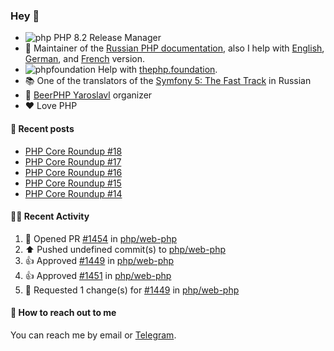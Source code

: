 ### Hey 👋

- ![php](https://user-images.githubusercontent.com/4685504/174548850-037dfd35-3b33-4154-9c50-95efd45ba66a.png) PHP 8.2 Release Manager
- 📖 Maintainer of the [Russian PHP documentation](https://github.com/php/doc-ru), also I help with [English](https://github.com/php/doc-en), [German](https://github.com/php/doc-de), and [French](https://github.com/php/doc-fr) version.
- ![phpfoundation](https://user-images.githubusercontent.com/4685504/174548733-72f62c18-f57e-47a6-8201-cb3d87e06b98.png) Help with [thephp.foundation](https://github.com/ThePHPF/thephp.foundation).
- 📚 One of the translators of
  the [Symfony 5: The Fast Track](https://symfony.com/doc/current/the-fast-track/ru/index.html)
  in Russian
- 🍻 [BeerPHP Yaroslavl](https://github.com/beerphp/yaroslavl) organizer
- ❤️ Love PHP

#### 📜 Recent posts

<!-- BLOG-POST-LIST:START -->
- [PHP Core Roundup #18](https://thephp.foundation/blog/2023/11/01/php-core-roundup-18/)
- [PHP Core Roundup #17](https://thephp.foundation/blog/2023/10/01/php-core-roundup-17/)
- [PHP Core Roundup #16](https://thephp.foundation/blog/2023/09/01/php-core-roundup-16/)
- [PHP Core Roundup #15](https://thephp.foundation/blog/2023/08/01/php-core-roundup-15/)
- [PHP Core Roundup #14](https://thephp.foundation/blog/2023/07/01/php-core-roundup-14/)
<!-- BLOG-POST-LIST:END -->

#### 👨‍💻 Recent Activity

<!--RECENT_ACTIVITY:start-->
1. 💪 Opened PR [#1454](undefined) in [php/web-php](https://github.com/php/web-php)<br>
2. ⬆️ Pushed undefined commit(s) to [php/web-php](https://github.com/php/web-php)<br>
3. 👍 Approved [#1449](https://github.com/php/web-php/pull/1449#pullrequestreview-3261733167) in [php/web-php](https://github.com/php/web-php)<br>
4. 👍 Approved [#1451](https://github.com/php/web-php/pull/1451#pullrequestreview-3261727462) in [php/web-php](https://github.com/php/web-php)<br>
5. 🔴 Requested 1 change(s) for [#1449](https://github.com/php/web-php/pull/1449#pullrequestreview-3259317588) in [php/web-php](https://github.com/php/web-php)<br>
<!--RECENT_ACTIVITY:end-->

#### 💌 How to reach out to me

You can reach me by email or [Telegram](https://t.me/saundefined).
